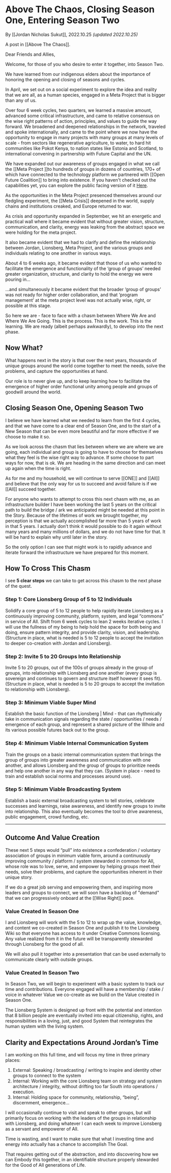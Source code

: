 # Above The Chaos,  Closing Season One, Entering Season Two

By [[Jordan Nicholas Sukut]], 2022.10.25 _(updated 2022.10.25)_

A post in [[Above The Chaos]].

Dear Friends and Allies, 

Welcome, for those of you who desire to enter it together, into Season Two. 

We have learned from our indigenous elders about the importance of honoring the opening and closing of seasons and cycles. 

In April, we set out on a social experiment to explore the idea and reality that we are all, as a human species, engaged in a Meta Project that is bigger than any of us. 

Over four 6 week cycles, two quarters, we learned a massive amount, advanced some critical infrastructure, and came to relative consensus on the wise right patterns of action, principles, and values to guide the way forward. We broadened and deepened relationships in the network, traveled and spoke internationally, and came to the point where we now have the opportunity to engage in many projects with many groups at many levels of scale - from sectors like regenerative agriculture, to water, to hard hit communities like Pokot Kenya, to nation states like Estonia and Scotland, to international convening in partnership with Future Capital and the UN. 

We have expanded out our awareness of groups engaged in what we call the [[Meta Project ]]to hundreds of groups in dozens of countries, 170+ of which have connected to the technology platform we partnered with [[Open Future Coalition]] to bring into existence. If you haven't checked out the capabilities yet, you can explore the public facing version of it [Here](https://impact.openfuturecoalition.org/marketplace/card-grid). 

As the opportunities in the Meta Project presenced themselves around our fledgling experiment, the [[Meta Crisis]] deepened in the world, supply chains and institutions creaked, and Europe returned to war. 

As crisis and opportunity expanded in September, we hit an energetic and practical wall where it became evident that without greater vision, structure, communication, and clarity, energy was leaking from the abstract space we were holding for the meta project. 

It also became evident that we had to clarify and define the relationship between Jordan, Lionsberg, Meta Project, and the various groups and individuals relating to one another in various ways. 

About 4 to 6 weeks ago, it became evident that those of us who wanted to facilitate the emergence and functionality of the ‘group of groups’ needed greater organization, structure, and clarity to hold the energy we were pouring in… 

…and simultaneously it became evident that the broader ‘group of groups’ was not ready for higher order collaboration, and that ‘program management’ at the meta project level was not actually wise, right, or possible at this stage. 

So here we are - face to face with a chasm between Where We Are and Where We Are Going. This is the process. This is the work. This is the learning. We are ready (albeit perhaps awkwardly), to develop into the next phase. 

## Now What? 

What happens next in the story is that over the next years, thousands of unique groups around the world come together to meet the needs, solve the problems, and capture the opportunities at hand. 

Our role is to never give up, and to keep learning how to facilitate the emergence of higher order functional unity among people and groups of goodwill around the world. 

## Closing Season One, Opening Season Two

I believe we have learned what we needed to learn from the first 4 cycles, and that we have come to a clear end of Season One, and to the start of a New Season that can be even more beautiful and far more effective if we choose to make it so. 

As we look across the chasm that lies between where we are where we are going, each individual and group is going to have to choose for themselves what they feel is the wise right way to advance. If some choose to part ways for now, that is ok. We are heading in the same direction and can meet up again when the time is right. 

As for me and my household, we will continue to serve [[ONE]] and [[All]] and believe that the only way for us to succeed and avoid failure is if we [[All]] succeed together. 

For anyone who wants to attempt to cross this next chasm with me, as an infrastructure builder I have been working the last 5 years on the critical path to build the bridge / ark we anticipated might be needed at this point in the Story. Because of the lifetimes of work we brought together, my perception is that we actually accomplished far more than 5 years of work in that 5 years. I actually don’t think it would possible to do it again without many years and many millions of dollars, and we do not have time for that. It will be hard to explain why until later in the story. 

So the only option I can see that might work is to rapidly advance and iterate forward the infrastructure we have prepared for this moment. 

## How To Cross This Chasm

I see **5 clear steps** we can take to get across this chasm to the next phase of the quest. 

### Step 1: Core Lionsberg Group of 5 to 12 Individuals

Solidify a core group of 5 to 12 people to help rapidly iterate Lionsberg as a continuously improving community, platform, system, and legal “commons” in service of All. Shift from 6 week cycles to lean 2 weeks iterative cycles. I will use the fullness of my being to help hold the space for both being and doing, ensure pattern integrity, and provide clarity, vision, and leadership. (Structure in place, what is needed is 5 to 12 people to accept the invitation to deeper co-creation with Jordan and Lionsberg). 

### Step 2: Invite 5 to 20 Groups Into Relationship 

Invite 5 to 20 groups, out of the 100s of groups already in the group of groups, into relationship with Lionsberg and one another (every group is sovereign and continues to govern and structure itself however it sees fit). (Structure in place, what is needed is 5 to 20 groups to accept the invitation to relationship with Lionsberg). 

### Step 3: Minimum Viable Super Mind 

Establish the basic function of the Lionsberg | Mind - that can rhythmically take in communication signals regarding the state / opportunities / needs / emergence of each group,  and represent a shared picture of the Whole and its various possible futures back out to the group. 

### Step 4: Minimum Viable Internal Communication System

Train the groups on a basic internal communication system that brings the group of groups into greater awareness and communication with one another, and allows Lionsberg and the group of groups to prioritize needs and help one another in any way that they can. (System in place - need to train and establish social norms and processes around use).

### Step 5: Minimum Viable Broadcasting System 

Establish a basic external broadcasting system to tell stories, celebrate successes and learnings, raise awareness, and identify new groups to invite into relationship. This also eventually becomes the tool to drive awareness, public engagement, crowd funding, etc. 

___
## Outcome And Value Creation 

These next 5 steps would “pull” into existence a confederation / voluntary association of groups in minimum viable form, around a continuously improving community / platform / system stewarded in common for All, whose role was to love, serve, and empower by helping groups meet their needs, solve their problems, and capture the opportunities inherent in their unique story. 

If we do a great job serving and empowering them, and inspiring more leaders and groups to connect, we will soon have a backlog of "demand" that we can progressively onboard at the [[Wise Right]] pace. 

### Value Created In Season One

I and Lionsberg will work with the 5 to 12 to wrap up the value, knowledge, and content we co-created in Season One and publish it to the Lionsberg Wiki so that everyone has access to it under Creative Commons licensing. Any value realized from it in the future will be transparently stewarded through Lionsberg for the good of all.  

We will also pull it together into a presentation that can be used externally to communicate clearly with outside groups. 

### Value Created In Season Two

In Season Two, we will begin to experiment with a basic system to track our time and contributions. Everyone engaged will have a membership / stake / voice in whatever Value we co-create as we build on the Value created in Season One. 

The Lionsberg System is designed up front with the potential and intention that 8 billion people are eventually invited into equal citizenship, rights, and responsibilities in a loving, just, and good System that reintegrates the human system with the living system. 

## Clarity and Expectations Around Jordan’s Time

I am working on this full time, and will focus my time in three primary places: 

1. External: Speaking / broadcasting / writing to inspire and identity other groups to connect to the system 
2. Internal: Working with the core Lionsberg team on strategy and system architecture / integrity, without drifting too far South into operations / execution. 
3. Internal: Holding space for community, relationship, “being”, discernment, emergence… 

I will occasionally continue to visit and speak to other groups, but will primarily focus on working with the leaders of the groups in relationship with Lionsberg, and doing whatever I can each week to improve Lionsberg as a servant and empowerer of All. 

Time is wasting, and I want to make sure that what I investing time and energy into actually has a chance to accomplish The Goal. 

That requires getting out of the abstraction, and into discovering how we can Embody this together, in an identifiable structure properly stewarded for the Good of All generations of Life. 